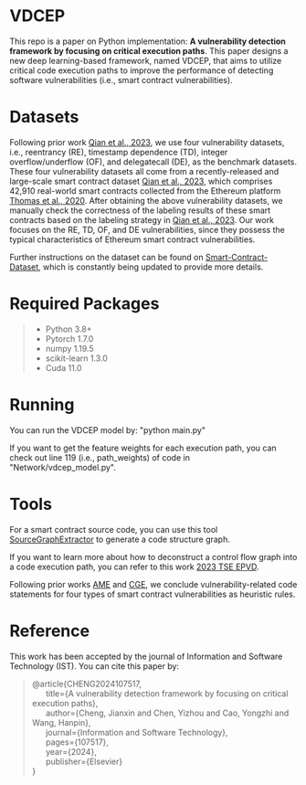 # VDCEP
This repo is a paper on Python implementation: **A vulnerability detection framework by focusing on critical execution paths**. This paper designs a new deep learning-based framework, named VDCEP, that aims to utilize critical code execution paths to improve the performance of detecting software vulnerabilities (i.e., smart contract vulnerabilities).


# Datasets

Following prior work [Qian et al., 2023](https://dl.acm.org/doi/10.1145/3543507.3583367), we use four vulnerability datasets, i.e., reentrancy (RE), timestamp dependence (TD), integer overflow/underflow (OF), and delegatecall (DE), as the benchmark datasets. These four vulnerability datasets all come from a recently-released and large-scale smart contract dataset [Qian et al., 2023](https://dl.acm.org/doi/10.1145/3543507.3583367), which comprises 42,910 real-world smart contracts collected from the Ethereum platform [Thomas et al., 2020](https://ieeexplore.ieee.org/document/9284023). After obtaining the above vulnerability datasets, we manually check the correctness of the labeling results of  these smart contracts based on the labeling strategy in [Qian et al., 2023](https://dl.acm.org/doi/10.1145/3543507.3583367). Our work focuses on the RE, TD, OF, and DE vulnerabilities, since they possess the typical characteristics of Ethereum smart contract vulnerabilities.

 Further instructions on the dataset can be found on [Smart-Contract-Dataset](https://github.com/Messi-Q/Smart-Contract-Dataset), which is constantly being updated to provide more details.
 

# Required Packages
> - Python 3.8+
> - Pytorch 1.7.0
> - numpy 1.19.5
> - scikit-learn 1.3.0
> - Cuda 11.0

# Running
You can run the VDCEP model by: "python main.py"

If you want to get the feature weights for each execution path, you can check out line 119 (i.e., path_weights) of code in "Network/vdcep_model.py".

# Tools
For a smart contract source code, you can use this tool [SourceGraphExtractor](https://github.com/Messi-Q/SourceGraphExtractor) to generate a code structure graph.

If you want to learn more about how to deconstruct a control flow graph into a code execution path, you can refer to this work [2023 TSE EPVD](https://ieeexplore.ieee.org/document/10153647).

Following prior works [AME](https://www.ijcai.org/proceedings/2021/379) and [CGE](https://ieeexplore.ieee.org/abstract/document/9477066), we conclude vulnerability-related code statements for four types of smart contract vulnerabilities as heuristic rules.

# Reference
This work has been accepted by the journal of Information and Software Technology (IST). You can cite this paper by:
> @article{CHENG2024107517,  
>  &nbsp; &nbsp; &nbsp; title={A vulnerability detection framework by focusing on critical execution paths},  
>  &nbsp; &nbsp; &nbsp; author={Cheng, Jianxin and Chen, Yizhou and Cao, Yongzhi and Wang, Hanpin},  
>  &nbsp; &nbsp; &nbsp; journal={Information and Software Technology},  
>  &nbsp; &nbsp; &nbsp; pages={107517},  
>  &nbsp; &nbsp; &nbsp; year={2024},  
>  &nbsp; &nbsp; &nbsp; publisher={Elsevier}  
> }
